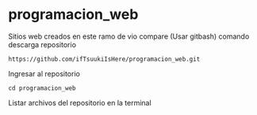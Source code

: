 # programacion_web
Sitios web creados en este ramo de vio compare (Usar gitbash)
comando descarga repositorio

```shell
https://github.com/ifTsuukiIsHere/programacion_web.git
```

Ingresar al repositorio

```shell
cd programacion_web
```

Listar archivos del repositorio en la terminal
